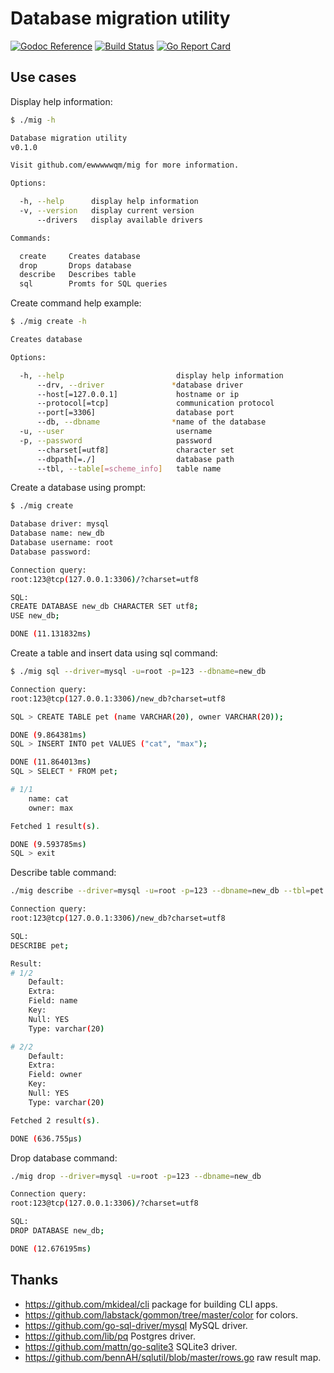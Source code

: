 # Database migration utility

[![Godoc Reference][godoc-img]][godoc]
[![Build Status][ci-img]][ci]
[![Go Report Card][goreportcard-img]][goreportcard]

## Use cases

Display help information:

```sh
$ ./mig -h

Database migration utility
v0.1.0

Visit github.com/ewwwwwqm/mig for more information.

Options:

  -h, --help      display help information
  -v, --version   display current version
      --drivers   display available drivers

Commands:

  create     Creates database
  drop       Drops database
  describe   Describes table
  sql        Promts for SQL queries
```

Create command help example:

```sh
$ ./mig create -h

Creates database

Options:

  -h, --help                         display help information
      --drv, --driver               *database driver
      --host[=127.0.0.1]             hostname or ip
      --protocol[=tcp]               communication protocol
      --port[=3306]                  database port
      --db, --dbname                *name of the database
  -u, --user                         username
  -p, --password                     password
      --charset[=utf8]               character set
      --dbpath[=./]                  database path
      --tbl, --table[=scheme_info]   table name
```

Create a database using prompt:

```sh
$ ./mig create

Database driver: mysql
Database name: new_db
Database username: root
Database password:

Connection query:
root:123@tcp(127.0.0.1:3306)/?charset=utf8

SQL:
CREATE DATABASE new_db CHARACTER SET utf8;
USE new_db;

DONE (11.131832ms)
```

Create a table and insert data using sql command:

```sh
$ ./mig sql --driver=mysql -u=root -p=123 --dbname=new_db

Connection query:
root:123@tcp(127.0.0.1:3306)/new_db?charset=utf8

SQL > CREATE TABLE pet (name VARCHAR(20), owner VARCHAR(20));

DONE (9.864381ms)
SQL > INSERT INTO pet VALUES ("cat", "max");

DONE (11.864013ms)
SQL > SELECT * FROM pet;

# 1/1
	name: cat
	owner: max

Fetched 1 result(s).

DONE (9.593785ms)
SQL > exit
```

Describe table command:
```sh
./mig describe --driver=mysql -u=root -p=123 --dbname=new_db --tbl=pet

Connection query:
root:123@tcp(127.0.0.1:3306)/new_db?charset=utf8

SQL:
DESCRIBE pet;

Result:
# 1/2
	Default:
	Extra:
	Field: name
	Key:
	Null: YES
	Type: varchar(20)

# 2/2
	Default:
	Extra:
	Field: owner
	Key:
	Null: YES
	Type: varchar(20)

Fetched 2 result(s).

DONE (636.755µs)
```

Drop database command:

```sh
./mig drop --driver=mysql -u=root -p=123 --dbname=new_db

Connection query:
root:123@tcp(127.0.0.1:3306)/?charset=utf8

SQL:
DROP DATABASE new_db;

DONE (12.676195ms)
```

## Thanks
* https://github.com/mkideal/cli package for building CLI apps.
* https://github.com/labstack/gommon/tree/master/color for colors.
* https://github.com/go-sql-driver/mysql MySQL driver.
* https://github.com/lib/pq Postgres driver.
* https://github.com/mattn/go-sqlite3 SQLite3 driver.
* https://github.com/bennAH/sqlutil/blob/master/rows.go raw result map.

[godoc]: http://godoc.org/github.com/ewwwwwqm/mig
[godoc-img]: https://godoc.org/github.com/ewwwwwqm/mig?status.svg
[ci-img]: https://travis-ci.org/ewwwwwqm/mig.svg?branch=master
[cov-img]: https://coveralls.io/repos/github/ewwwwwqm/migbadge.svg?branch=master
[ci]: https://travis-ci.org/ewwwwwqm/mig
[cov]: https://coveralls.io/github/ewwwwwqm/mig?branch=master
[goreportcard-img]: https://goreportcard.com/badge/github.com/ewwwwwqm/mig?etag=1
[goreportcard]: https://goreportcard.com/report/github.com/ewwwwwqm/mig
